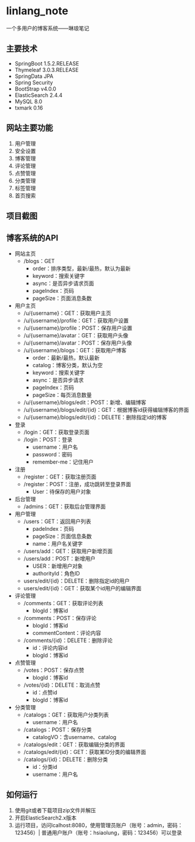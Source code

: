 # linlang_note
一个多用户的博客系统——琳琅笔记

## 主要技术

- SpringBoot 1.5.2.RELEASE
- Thymeleaf 3.0.3.RELEASE
- SpringData JPA
- Spring Security
- BootStrap v4.0.0
- ElasticSearch 2.4.4
- MySQL 8.0
- txmark 0.16

## 网站主要功能

1. 用户管理
2. 安全设置
3. 博客管理
4. 评论管理
5. 点赞管理
6. 分类管理
7. 标签管理
8. 首页搜索

## 项目截图

## 博客系统的API

- 网站主页
  - /blogs：GET
    - order：排序类型，最新/最热，默认为最新
    - keyword：搜索关键字
    - async：是否异步请求页面
    - pageIndex：页码
    - pageSize：页面消息条数
- 用户主页
  - /u/{username}：GET：获取用户主页
  - /u/{username}/profile：GET：获取用户设置
  - /u/{username}/profile：POST：保存用户设置
  - /u/{username}/avatar：GET：获取用户头像
  - /u/{username}/avatar：POST：保存用户头像
  - /u/{username}/blogs：GET：获取用户博客
    - order：最新/最热，默认最新
    - catalog：博客分类，默认为空
    - keyword：搜索关键字
    - async：是否异步请求
    - pageIndex：页码
    - pageSize：每页消息数量
  - /u/{username}/blogs/edit：POST：新增、编辑博客
  - /u/{username}/blogs/edit/{id}：GET：根据博客id获得编辑博客的界面
  - /u/{username}/blogs/edit/{id}：DELETE：删除指定id的博客
- 登录
  - /login：GET：获取登录页面
  - /login：POST：登录
    - username：用户名
    - password：密码
    - remember-me：记住用户
- 注册
  - /register：GET：获取注册页面
  - /register：POST：注册，成功跳转至登录界面
    - User：待保存的用户对象
- 后台管理
  - /admins：GET：获取后台管理界面
- 用户管理
  - /users：GET：返回用户列表
    - padeIndex：页码
    - pageSize：页面信息条数
    - name：用户名关键字
  - /users/add：GET：获取用户新增页面
  - /users/add：POST：新增用户
    - USER：新增用户对象
    - authorityId：角色ID
  - users/edit/{id}：DELETE：删除指定id的用户
  - users/edit/{id}：GET：获取某个id用户的编辑界面
- 评论管理
  - /comments：GET：获取评论列表
    - blogId：博客id
  - /comments：POST：保存评论
    - blogId：博客id
    - commentContent：评论内容
  - /comments/{id}：DELETE：删除评论
    - id：评论内容id
    - blogId：博客id
- 点赞管理
  - /votes：POST：保存点赞
    - blogId：博客id
  - /votes/{id}：DELETE：取消点赞
    - id：点赞id
    - blogId：博客id
- 分类管理
  - /catalogs：GET：获取用户分类列表
    - username：用户名
  - /catalogs：POST：保存分类
    - catalogVO：含username、catalog
  - /catalogs/edit：GET：获取编辑分类的界面
  - /catalogs/edit/{id}：GET：获取某ID分类的编辑界面
  - /catalogs/{id}：DELETE：删除分类
    - id：分类id
    - username：用户名

## 如何运行

1. 使用git或者下载项目zip文件并解压
2. 开启ElasticSearch2.x版本
3. 运行项目，访问lcalhost:8080，使用管理员账户（账号：admin，密码：123456）| 普通用户账户（账号：hsiaolung，密码：123456）可以登录
